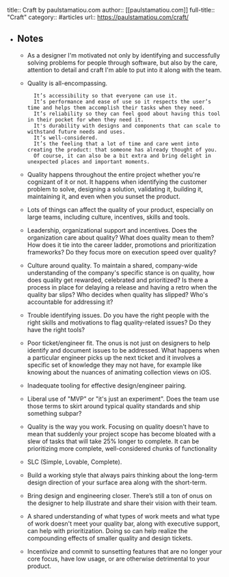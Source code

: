 title:: Craft by paulstamatiou.com
author:: [[paulstamatiou.com]]
full-title:: "Craft"
category:: #articles
url:: https://paulstamatiou.com/craft/

- ## Notes
	- As a designer I'm motivated not only by identifying and successfully solving problems for people through software, but also by the care, attention to detail and craft I'm able to put into it along with the team.
	- Quality is all-encompassing.
	    
	        It’s accessibility so that everyone can use it.
	        It’s performance and ease of use so it respects the user’s time and helps them accomplish their tasks when they need.
	        It’s reliability so they can feel good about having this tool in their pocket for when they need it.
	        It's durability with designs and components that can scale to withstand future needs and uses.
	        It’s well-considered.
	        It’s the feeling that a lot of time and care went into creating the product: that someone has already thought of you.
	        Of course, it can also be a bit extra and bring delight in unexpected places and important moments.
	- Quality happens throughout the entire project whether you're cognizant of it or not. It happens when identifying the customer problem to solve, designing a solution, validating it, building it,  maintaining it, and even when you sunset the product.
	- Lots of things can affect the quality of your product, especially on large teams, including culture, incentives, skills and tools.
	- Leadership, organizational support and incentives. Does the organization care about quality? What does quality mean to them? How does it tie into the career ladder, promotions and prioritization frameworks? Do they focus more on execution speed over quality?
	- Culture around quality. To maintain a shared, company-wide understanding of the company's specific stance is on quality, how does quality get rewarded, celebrated and prioritized? Is there a process in place for delaying a release and having a retro when the quality bar slips? Who decides when quality has slipped? Who's accountable for addressing it?
	- Trouble identifying issues. Do you have the right people with the right skills and motivations to flag quality-related issues? Do they have the right tools?
	- Poor ticket/engineer fit. The onus is not just on designers to help identify and document issues to be addressed. What happens when a particular engineer picks up the next ticket and it involves a specific set of knowledge they may not have, for example like knowing about the nuances of animating collection views on iOS.
	- Inadequate tooling for effective design/engineer pairing.
	- Liberal use of "MVP" or "it's just an experiment". Does the team use those terms to skirt around typical quality standards and ship something subpar?
	- Quality is the way you work. Focusing on quality doesn't have to mean that suddenly your project scope has become bloated with a slew of tasks that will take 25% longer to complete. It can be prioritizing more complete, well-considered chunks of functionality
	- SLC (Simple, Lovable, Complete).
	- Build a working style that always pairs thinking about the long-term design direction of your surface area along with the short-term.
	- Bring design and engineering closer. There’s still a ton of onus on the designer to help illustrate and share their vision with their team.
	- A shared understanding of what types of work meets and what type of work doesn't meet your quality bar, along with executive support, can help with prioritization. Doing so can help realize the compounding effects of smaller quality and design tickets.
	- Incentivize and commit to sunsetting features that are no longer your core focus, have low usage, or are otherwise detrimental to your product.